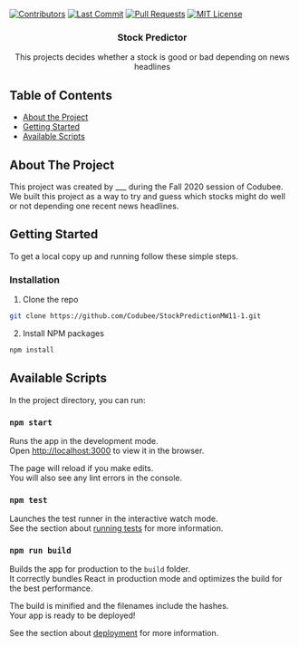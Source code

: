 <!-- PROJECT LOGO -->
[![Contributors][contributors-shield]][contributors-url]
[![Last Commit][last-commit]][commit-url]
[![Pull Requests][pr-shield]][pr-url]
[![MIT License][license-shield]][license-url]
<br />
<p align="center">

  <h3 align="center">Stock Predictor</h3>

  <p align="center">
    This projects decides whether a stock is good or bad depending on news headlines
    <br />
  </p>
</p>

<!-- TABLE OF CONTENTS -->
## Table of Contents

* [About the Project](#about-the-project)
* [Getting Started](#getting-started)
* [Available Scripts](#available-scripts)


<!-- ABOUT THE PROJECT -->
## About The Project

This project was created by ___ during the Fall 2020 session of Codubee. We built this project as a way to try and guess which stocks might do well or not depending one recent news headlines.


<!-- GETTING STARTED -->
## Getting Started

To get a local copy up and running follow these simple steps.

### Installation

1. Clone the repo
```sh
git clone https://github.com/Codubee/StockPredictionMW11-1.git
```
2. Install NPM packages
```sh
npm install
```

<!-- AVAILABLE SCRIPTS -->
## Available Scripts

In the project directory, you can run:

### `npm start`

Runs the app in the development mode.\
Open [http://localhost:3000](http://localhost:3000) to view it in the browser.

The page will reload if you make edits.\
You will also see any lint errors in the console.

### `npm test`

Launches the test runner in the interactive watch mode.\
See the section about [running tests](https://facebook.github.io/create-react-app/docs/running-tests) for more information.

### `npm run build`

Builds the app for production to the `build` folder.\
It correctly bundles React in production mode and optimizes the build for the best performance.

The build is minified and the filenames include the hashes.\
Your app is ready to be deployed!

See the section about [deployment](https://facebook.github.io/create-react-app/docs/deployment) for more information.

<!-- MARKDOWN LINKS & IMAGES -->
<!-- https://www.markdownguide.org/basic-syntax/#reference-style-links -->
[contributors-shield]: https://img.shields.io/github/contributors/Codubee/StockPredictionMW2-4?style=for-the-badge

[contributors-url]: https://github.com/Codubee/StockPredictionMW2-4/graphs/contributors


[last-commit]: https://img.shields.io/github/last-commit/Codubee/StockPredictionMW2-4?style=for-the-badge

[commit-url]: https://github.com/Codubee/StockPredictionMW2-4/commits/main


[pr-shield]: https://img.shields.io/github/issues-pr-closed/Codubee/StockPredictionMW2-4?style=for-the-badge

[pr-url]: https://github.com/Codubee/StockPredictionMW2-4/pulls


[issues-url]: https://github.com/Codubee/StockPredictionMW2-4/pulls

[license-shield]: https://img.shields.io/github/license/Codubee/StockPredictionMW2-4?style=for-the-badge

[license-url]: https://github.com/Codubee/StockPredictionMW2-4/blob/main/License.txt
